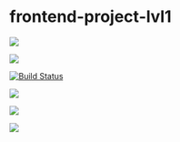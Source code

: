 # frontend-project-lvl1
<a href="https://codeclimate.com/github/Makso-87/frontend-project-lvl1/maintainability"><img src="https://api.codeclimate.com/v1/badges/43e917ee250d627a68b6/maintainability" /></a>

<a href="https://codeclimate.com/github/Makso-87/frontend-project-lvl1/test_coverage"><img src="https://api.codeclimate.com/v1/badges/43e917ee250d627a68b6/test_coverage" /></a>

[![Build Status](https://travis-ci.org/Makso-87/frontend-project-lvl1.svg?branch=master)](https://travis-ci.org/Makso-87/frontend-project-lvl1)

<a href="https://asciinema.org/a/sBs5cfZBQPCmaZ0BhLxrCTnXd" target="_blank"><img src="https://asciinema.org/a/sBs5cfZBQPCmaZ0BhLxrCTnXd.svg" /></a>

<a href="https://asciinema.org/a/4NtWQ65VOWmiJCObYZ3GlayUe" target="_blank"><img src="https://asciinema.org/a/4NtWQ65VOWmiJCObYZ3GlayUe.svg" /></a>

<a href="https://asciinema.org/a/rKGQffAexBrFM3ho6ijuhgWod" target="_blank"><img src="https://asciinema.org/a/rKGQffAexBrFM3ho6ijuhgWod.svg" /></a>